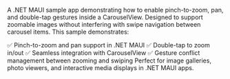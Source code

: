 A .NET MAUI sample app demonstrating how to enable pinch-to-zoom, pan, and double-tap gestures inside a CarouselView. Designed to support zoomable images without interfering with swipe navigation between carousel items. This sample demonstrates:

✅ Pinch-to-zoom and pan support in .NET MAUI
✅ Double-tap to zoom in/out
✅ Seamless integration with CarouselView
✅ Gesture conflict management between zooming and swiping
Perfect for image galleries, photo viewers, and interactive media displays in .NET MAUI apps.
